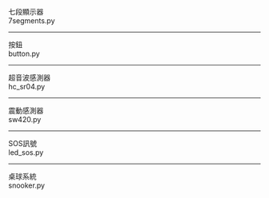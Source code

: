 七段顯示器  
7segments.py  
***  
按鈕  
button.py  
***  
超音波感測器  
hc_sr04.py  
***  
震動感測器  
sw420.py  
***  
SOS訊號  
led_sos.py  
***  
桌球系統  
snooker.py  
